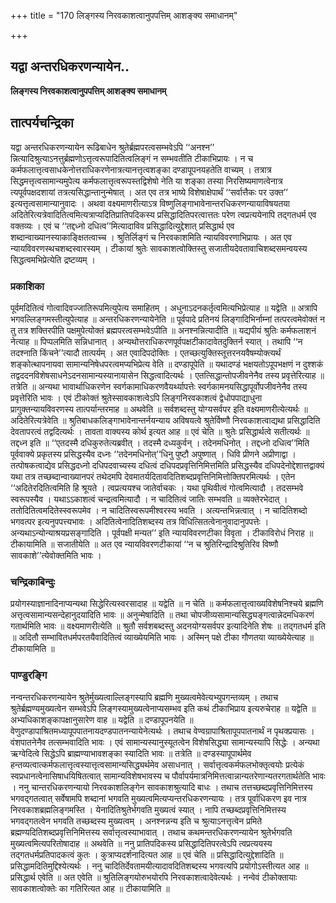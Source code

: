 +++
title = "170 लिङ्गस्य निरवकाशत्वानुपपत्तिम् आशङ्क्य समाधानम्"

+++


## यद्वा अन्तरधिकरणन्यायेन..

**लिङ्गस्य निरवकाशत्वानुपपत्तिम् आशङ्क्य समाधानम्**

## **तात्पर्यचन्द्रिका**

यद्वा अन्तरधिकरणन्यायेन रूढिबाधेन श्रुतेर्ब्रह्मपरत्वसम्भवेऽपि ‘‘अनश्न’’ न्नित्यादिश्रुत्याऽनत्तुर्ब्रह्मणोऽत्तृत्वरूपादितित्वलिङ्गं न सम्भवतीति टीकाभिप्रायः । न च कर्मफलात्तृत्वसाधकेनोत्तराधिकरणेनात्रत्यानत्तृत्वशङ्का दण्डापूपनयहतेति वाच्यम् । तत्रात्र सिद्धमत्तृत्वसामान्यमुपेत्य कर्मफलात्तृत्वरूपस्तद्विशेषो नेति या शङ्का तस्या निरसिष्यमाणत्वेनात्र त्यपूर्वपक्षदशायां तत्रत्यसिद्धान्तानुन्मेषात् । अत एव तत्र भाष्ये विशेषाक्षेपार्थं ‘‘सर्वात्तैकः पर उक्त’’ इत्यत्तृत्वसामान्यानुवादः । अथवा वक्ष्यमाणरीत्याऽत्र विष्णुलिङ्गाभावेनान्तरधिकरणन्यायाविषयतया अदितेरित्यत्रेवादितित्वमित्यत्राप्यदितिप्रातिपदिकस्य प्रसिद्धादितिपरत्वात्ततः परेण त्वप्रत्ययेनापि तद्गतधर्म एव वक्तव्यः । एवं च ‘‘तद्दध्नो दधित्व’’मित्यादाविव प्रसिद्धादित्युद्देशात् प्रसिद्धार्थ एव शब्दान्वाख्यानस्याकाङ्क्षितत्वाच्च । श्रुतिर्लिङ्गं च निरवकाशमिति न्यायविवरणाभिप्रायः । अत एव न्यायविवरणस्थचशब्दस्वारस्यम् । टीकायां श्रुतेः सावकाशत्वोक्तिस्तु सजातीयदेवतावाचिशब्दसमन्वयस्य सिद्धत्वमभिप्रेत्येति द्रष्टव्यम् ।

### **प्रकाशिका**

पूर्वमदितित्वं गोत्वादिवज्जातिरूपमित्युपेत्य समाहितम् । अधुनाऽदनकर्तृत्वमित्यभिप्रेत्याह ॥ यद्वेति ॥ अत्रापि भगवल्लिङ्गमस्तीत्युपेत्याह ॥ अन्तरधिकरणन्यायेनेति ॥ पूर्वपादे प्रतिनयं लिङ्गादिभिर्नाम्नां तत्परत्वमेवोक्तं न तु तत्र शक्तिरपीति पक्षमुपेत्योक्तं ब्रह्मपरत्वसम्भवेऽपीति ॥ अनश्नन्नित्यादीति ॥ यद्यपीयं श्रुतिः कर्मफलाशनं नेत्याह ॥ पिप्पलमिति सन्निधानात् । अन्यथोत्तराधिकरणपूर्वपक्षटीकादावेतदुक्तिर्न स्यात् । तथापि ‘‘न तदश्नाति किंचने’’त्यादौ तात्पर्यम् । अत एवादिपदोक्तिः । एतच्छत्युक्तिस्तूत्तरनयवैषम्योक्त्यर्थं शङ्कोत्थापनायवा सामान्यनिषेधपरत्वमप्यभिप्रेत्य वेति ॥ दण्डापूपेति ॥ यथादण्डं भक्षयतोऽपूपभक्षणं न दुश्शकं तद्वददनविशेषसाधनेऽदनसामान्यस्यानायासेन सिद्धत्वादित्यर्थः । एतत्सिद्धान्तोपजीवनेनैव तस्य प्रवृत्तेरित्याह ॥ तत्रेति ॥ अन्यथा भावार्थाधिकरणेन स्वर्गकामाधिकरणवैयर्थ्यापत्तेः स्वर्गकामनयसिद्धापूर्वोपजीवनेनैव तस्य प्रवृत्तेरिति भावः । एवं टीकोक्तं श्रुतेस्सावकाशत्वेऽपि लिङ्गनिरवकाशत्वं द्वेधोपपाद्याधुना प्रागुक्तन्यायविवरणस्य तात्पर्यान्तरमाह ॥ अथवेति ॥ सर्वशब्दस्तु योग्यसर्वपर इति वक्ष्यमाणरीत्येत्यर्थः ॥ अदितेरित्यत्रेवेति ॥ श्रुतिबाधकलिङ्गाभावेनान्तर्नयन्याय अविषयत्वे श्रुतेर्विष्णौ निरवकाशत्वाद्यथा प्रसिद्धादिति देवतापरत्वं तद्वदित्यर्थः । तावता वाक्यस्य कोर्थ इत्यत आह ॥ एवं चेति ॥ श्रुतेः प्रसिद्धार्थत्वे सतीत्यर्थः ॥ तद्दध्न इति ॥ ‘‘एतदस्मै दधिकुरुतेत्यब्रवीत् । तदस्मै दध्यकुर्वन् । तदेनमधिनोत् । तद्दध्नो दधित्व’’मिति पूर्ववाक्ये प्रकृतस्य प्रसिद्धस्यैव दध्नः ‘‘तदेनमधिनोत्’’धिनु पुष्टौ अपुष्णात् । धिवि प्रीणने अप्रीणाद्वा । तत्पोषकत्वाद्येव प्रसिद्धदध्नो दधिपदवाच्यस्य दधित्वं दधिपदप्रवृत्तिनिमित्तमिति प्रसिद्धस्यैव दधिपदेनोद्देशात्तद्वाक्यं यथा तत्र तच्छब्दान्वाख्यानपरं तथेदमपि देवमातर्यदितावदितिशब्दप्रवृत्तिनिमित्तोक्तिपरमित्यर्थः । एतेन ‘‘अदितेरदितित्वमिति हि श्रूयते । त्वप्रत्ययश्च जातेर्वाचकः । यथा पृथिवीत्वं गोत्वमित्यादौ । तदसम्भवे स्वरूपस्यैव । यथाऽऽकाशत्वं चन्द्रत्वमित्यादौ । न चादितित्वं जातिः सम्भवति ॥ व्यक्तेरभेदात् । ततोदितित्वमदितेस्स्वरूपमेव । न चादितिस्वरूपमीश्वरस्य भवति । अत्यन्तभिन्नत्वात् । न चादितिशब्दो भगवत्पर इत्यनुपपत्त्यभावः । अदितित्वेनादितिशब्दस्य तत्र विधित्सितत्वेनानुवादानुपपत्तेः । अन्यथाऽन्योन्याश्रयप्रसङ्गादिति । पूर्वपक्षी मन्यत’’ इति न्यायविवरणटीका विवृता । टीकाविरोधं निराह ॥ टीकायामिति ॥ सजातीयेति ॥ अत एव न्यायविवरणटीकायां ‘‘न च श्रुतिरिन्द्रादिश्रुतिरिव विष्णौ सावकाशे’’त्येवोक्तमिति भावः ।

### **चन्द्रिकाबिन्दुः**

प्रयोगस्याज्ञानादिनाप्यन्यथा सिद्धेरित्यस्वरसादाह ॥ यद्वेति ॥ न चेति ॥ कर्मफलात्तृत्वाख्यविशेषनिश्चये ब्रह्मणि अत्तृत्वसामान्यसन्देहानुदयादिति भावः ॥ अनुन्मेषादिति ॥ तथा चोपजीव्यसामान्यसिद्ध्यङ्गत्वान्नेदमधिकरणं गतार्थमिति भावः ॥ वक्ष्यमाणरीत्येति ॥ श्रुतौ सर्वशबब्दस्तु अदनयोग्यसर्वपर इत्यादिनेति शेषः ॥ तद्गतधर्म इति ॥ अदितौ सम्भावितधर्मपरतयैवादितित्वं व्याख्येयमिति भावः । अस्मिन् पक्षे टीका गौणतया व्याख्येयेत्याह ॥ टीकायामिति ॥

### **पाण्डुरङ्गि**

नन्वन्तरधिकरणन्यायेन श्रुतेर्मुख्यत्वाल्लिङ्गस्यापि ब्रह्मणि मुख्यत्वमेवेत्यभ्युपगन्तव्यम् । तथाच श्रुतेर्ब्रह्मण्यमुख्यत्वेन सम्भवेऽपि लिङ्गस्यामुख्यत्वेनाप्यसम्भव इति कथं टीकाभिप्राय इत्यरुचेराह ॥ यद्वेति ॥ अभ्यधिकाशङ्कापक्षानुसारेण वाह ॥ यद्वेति ॥ दण्डापूपनयेति ॥ वेणुदण्डापाश्रितमध्यापूपपातनायदण्डपातनन्यायेनेत्यर्थः । तथाच वेण्वग्रापाश्रितापूपपातनार्थं न पृथक्प्रयासः । वंशपातनेनैव तत्सम्भवादिति भावः । एवं सामान्यस्यानुस्यूतत्वेन विशेषसिद्ध्या सामान्यस्यापि सिद्धेः । अन्यथा ऋग्वेदित्वे सिद्धेऽपि ब्राह्मण्याभावशङ्का स्यादिति भावः ॥ तत्रेति ॥ दण्डस्यापूपार्थमेव हन्तव्यत्वात्कर्मफलात्तृत्वस्यात्तृत्वसामान्यसिद्ध्यर्थमेव असाधनात् । सर्वात्तृत्वकर्मफलभोक्तृत्वयोः प्रत्येकं स्वप्रधानत्वेनासिषाधयिषितत्वात् सामान्यविशेषभावस्य च पौर्वापर्यमात्रनिमित्तत्वान्नान्यतरेणान्यतरगतार्थतेति भावः । ननु चान्तरधिकरणन्यायो निरवकाशलिङ्गेन सावकाशश्रुत्यादि बाधः । तथाच तत्तच्छब्दप्रवृत्तिनिमित्तस्य भगवद्गतत्वात् सर्वेषामपि शब्दानां भगवति मुख्यत्वमित्यप्यन्तरधिकरणन्यायः । तत्र पूर्वाधिकरण इव नात्र निरवकाशब्रह्मलिङ्गमस्ति । येनादितिश्रुतेर्भगवति मुख्यत्वं स्यात् । नापि तच्छब्दप्रवृत्तिनिमित्तस्य भगवद्गतत्वेन भगवति तच्छब्दस्य मुख्यत्वम् । अनश्नन्नन्य इति च श्रुत्याऽनत्तृत्वेन प्रमिते ब्रह्मण्यदितिशब्दप्रवृत्तिनिमित्तस्य सर्वात्तृत्वस्याभावात् । तथाच कथमन्तरधिकरणन्यायेन श्रुतेर्भगवति मुख्यत्वमित्यपरितोषादाह ॥ अथवेति ॥ ननु प्रातिपदिकस्य प्रसिद्धादितिपरत्वेऽपि त्वप्रत्ययस्य तद्गतधर्मप्रतिपादकत्वं कुतः । कुत्राप्यदर्शनादित्यत आह ॥ एवं चेति ॥ प्रसिद्धादित्युद्देशादिति ॥ प्रसिद्धामदितिमुद्दिश्येत्यर्थः । ननु चादितिर्देवतामयीत्यादावदितिशब्दस्य भगवत्यपि प्रयोगोऽस्तीत्यत आह ॥ प्रसिद्धार्थ एवेति ॥ अत एवेति ॥ श्रुतिलिङ्गयोरुभयोरपि निरवकाशत्वादेवेत्यर्थः । नन्वेवं टीकोक्तायाः सावकाशत्वोक्तेः का गतिरित्यत आह ॥ टीकायामिति ॥

